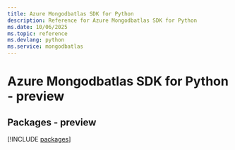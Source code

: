 ```yaml
---
title: Azure Mongodbatlas SDK for Python
description: Reference for Azure Mongodbatlas SDK for Python
ms.date: 10/06/2025
ms.topic: reference
ms.devlang: python
ms.service: mongodbatlas
---
```

# Azure Mongodbatlas SDK for Python - preview
## Packages - preview
[!INCLUDE [packages](mongodbatlas-index.md)]